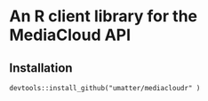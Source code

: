 # An R client library for the MediaCloud API

## Installation
```
devtools::install_github("umatter/mediacloudr" )
```

